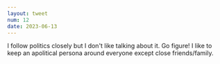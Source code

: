 ```yaml
---
layout: tweet
num: 12
date: 2023-06-13
---
```


I follow politics closely but I don't like talking about it. Go figure! I like to keep an apolitical persona around everyone except close friends/family.
